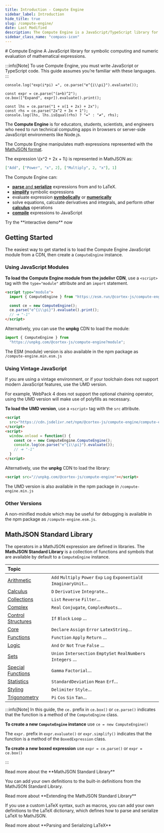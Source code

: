 ```yaml
---
title: Introduction - Compute Engine
sidebar_label: Introduction
hide_title: true
slug: /compute-engine/
date: Last Modified
description: The Compute Engine is a JavaScript/TypeScript library for symbolic computing and numeric evaluation of mathematical expressions.
sidebar_class_name: "compass-icon"
---
```


<HeroImage path="/img/hand-gears.jpg" >
# Compute Engine
</HeroImage>

<Intro>
A JavaScript library for symbolic computing and numeric evaluation of 
mathematical expressions.
</Intro>



:::info[Note]
To use Compute Engine, you must write JavaScript or TypeScript code. 
This guide assumes you’re familiar with these languages.
:::

<div style={{height:"1rem"}}></div>

```live
console.log("exp(i*pi) =", ce.parse("e^{i\\pi}").evaluate());
```

```live
const expr = ce.parse("(a+b)^2");
ce.box(["Expand", expr]).evaluate().print();
```


```live
const lhs = ce.parse("1 + x(1 + 2x) + 2x");
const rhs = ce.parse("2x^2 + 3x + 1");
console.log(lhs, lhs.isEqual(rhs) ? "=" : "≠", rhs);
```


The **Compute Engine** is for educators, students, scientists, and engineers 
who need to run technical computing apps in browsers or server-side 
JavaScript environments like Node.js.




The Compute Engine manipulates math expressions represented with 
the <a href="math-json/">MathJSON format</a>.

The expression \\(x^2 + 2x + 1\\) is represented in MathJSON as:

```json
["Add", ["Power", "x", 2], ["Multiply", 2, "x"], 1]
```


The Compute Engine can:
- <a href="/compute-engine/guides/latex-syntax/">**parse** and **serialize**</a> expressions from and to LaTeX.
- <a href="/compute-engine/guides/simplify/">**simplify**</a> symbolic expressions
- evaluate expression <a href="/compute-engine/guides/evaluate/">**symbolically**</a>
  or <a href="/compute-engine/guides/numeric-evaluation/">**numerically**</a>
- solve equations, calculate derivatives and integrals, and perform other
  <a href="/compute-engine/reference/calculus/">**calculus**</a> operations
- <a href="/compute-engine/guides/compiling/">**compile**</a> expressions to JavaScript



<ReadMore path="/compute-engine/demo/" >
Try the **interactive demo** now<Icon name="chevron-right-bold" />
</ReadMore>


## Getting Started

The easiest way to get started is to load the Compute Engine JavaScript module
from a CDN, then create a `ComputeEngine` instance.

### Using JavaScript Modules

**To load the Compute Engine module from the jsdelivr CDN**, use a `<script>` tag with the
`type="module"` attribute and an `import` statement.

```html
<script type="module">
  import { ComputeEngine } from "https://esm.run/@cortex-js/compute-engine";

  const ce = new ComputeEngine();
  ce.parse("e^{i\\pi}").evaluate().print();
  // ➔ "-1"
</script>
```

Alternatively, you can use the **unpkg** CDN to load the module:

```js
import { ComputeEngine } from 
  "https://unpkg.com/@cortex-js/compute-engine?module";
```


The ESM (module) version is also available in the npm package as `/compute-engine.min.esm.js` 


### Using Vintage JavaScript

If you are using a vintage environment, or if your toolchain does not support
modern JavaScript features, use the UMD version. 

For example, WebPack 4 does not support the optional chaining operator, using 
the UMD version will make use of polyfills as necessary.

**To load the UMD version**, use a `<script>` tag with the `src` attribute.


```html
<script 
  src="https://cdn.jsdelivr.net/npm/@cortex-js/compute-engine/compute-engine.min.js">
</script>
<script>
  window.onload = function() {
    const ce = new ComputeEngine.ComputeEngine();
    console.log(ce.parse("e^{i\\pi}").evaluate());
    // ➔ "-1"
  }
</script>
```

Alternatively, use the **unpkg** CDN to load the library:

```html
<script src="//unpkg.com/@cortex-js/compute-engine"></script>
```

The UMD version is also available in the npm package in `/compute-engine.min.js` 



### Other Versions

A non-minified module which may be useful for debugging is available in
the npm package as `/compute-engine.esm.js`.

## MathJSON Standard Library

The operators in a MathJSON expression are defined in libraries. The 
**MathJSON Standard Library** is a collection of functions and symbols that are
available by default to a `ComputeEngine` instance.

<div className="symbols-table" style={{"--first-col-width":"21ch"}}>

| Topic|     |
| :-------- | :---- |
| [Arithmetic](/compute-engine/reference/arithmetic/)                 | `Add` `Multiply` `Power` `Exp` `Log` `ExponentialE` `ImaginaryUnit`... |
| [Calculus](/compute-engine/reference/calculus/)                     | `D` `Derivative` `Integrate`...                                                |
| [Collections](/compute-engine/reference/collections/)               | `List` `Reverse` `Filter`...                                           |
| [Complex](/compute-engine/reference/complex/)                       | `Real` `Conjugate`, `ComplexRoots`...                                  |
| [Control Structures](/compute-engine/reference/control-structures/) | `If` `Block` `Loop` ...                                          |
| [Core](/compute-engine/reference/core/)                             | `Declare` `Assign` `Error` `LatexString`...                       |
| [Functions](/compute-engine/reference/functions/)                   | `Function` `Apply` `Return` ...                                        |
| [Logic](/compute-engine/reference/logic/)                           | `And` `Or` `Not` `True` `False` ...                            |
| [Sets](/compute-engine/reference/sets/)                             | `Union` `Intersection` `EmptySet` `RealNumbers` `Integers`  ...                                  |
| [Special Functions](/compute-engine/reference/special-functions/)   | `Gamma` `Factorial`...                                                 |
| [Statistics](/compute-engine/reference/statistics/)                 | `StandardDeviation` `Mean` `Erf`...                                    |
| [Styling](/compute-engine/reference/styling/)                       | `Delimiter` `Style`...                                                 |
| [Trigonometry](/compute-engine/reference/trigonometry/)             | `Pi` `Cos` `Sin` `Tan`...                                              |

</div>


:::info[Note]
In this guide, the `ce.` prefix in `ce.box()` or `ce.parse()` indicates
that the function is a method of the `ComputeEngine` class.

**To create a new `ComputeEngine` instance** use `ce = new ComputeEngine()`


The `expr.` prefix in `expr.evaluate()` or `expr.simplify()` indicates that the
function is a method of the `BoxedExpression` class.

**To create a new boxed expression** use `expr = ce.parse()` or `expr = ce.box()`

:::



<ReadMore path="/compute-engine/guides/standard-library/" >
Read more about the **MathJSON Standard Library**<Icon name="chevron-right-bold" />
</ReadMore>

You can add your own definitions to the built-in definitions from the MathJSON Standard Library.

<ReadMore path="/compute-engine/guides/augmenting/" >
Read more about **Extending the MathJSON Standard Library**<Icon name="chevron-right-bold" />
</ReadMore>

If you use a custom LaTeX syntax, such as macros, you can add your own 
definitions to the LaTeX dictionary, which defines how to parse and serialize 
LaTeX to MathJSON.

<ReadMore path="/compute-engine/guides/latex-syntax/" >
Read more about **Parsing and Serializing LaTeX**<Icon name="chevron-right-bold" />
</ReadMore>

